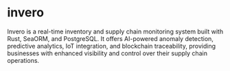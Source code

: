 # invero
Invero is a real-time inventory and supply chain monitoring system built with Rust, SeaORM, and PostgreSQL. It offers AI-powered anomaly detection, predictive analytics, IoT integration, and blockchain traceability, providing businesses with enhanced visibility and control over their supply chain operations.
